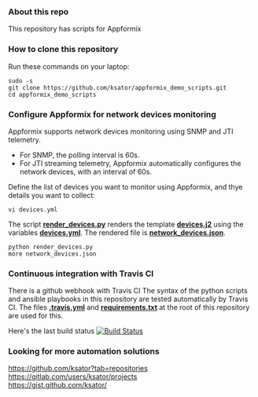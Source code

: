 ### About this repo

This repository has scripts for Appformix

### How to clone this repository

Run these commands on your laptop:
```
sudo -s
git clone https://github.com/ksator/appformix_demo_scripts.git 
cd appformix_demo_scripts
```

### Configure Appformix for network devices monitoring

Appformix supports network devices monitoring using SNMP and JTI telemetry.  
- For SNMP, the polling interval is 60s.  
- For JTI streaming telemetry, Appformix automatically configures the network devices, with an interval of 60s.  

Define the list of devices you want to monitor using Appformix, and thye details you want to collect:    
```
vi devices.yml
```
The script [**render_devices.py**](render_devices.py) renders the template [**devices.j2**](devices.j2) using the variables [**devices.yml**](devices.yml). The rendered file is [**network_devices.json**](network_devices.json).  
```
python render_devices.py
more network_devices.json
```

### Continuous integration with Travis CI

There is a github webhook with Travis CI
The syntax of the python scripts and ansible playbooks in this repository are tested automatically by Travis CI. 
The files [**.travis.yml**](.travis.yml) and [**requirements.txt**](requirements.txt) at the root of this repository are used for this.  

Here's the last build status
[![Build Status](https://travis-ci.org/ksator/appformix_demo_scripts.svg?branch=master)](https://travis-ci.org/ksator/appformix_demo_scripts)


### Looking for more automation solutions

https://github.com/ksator?tab=repositories  
https://gitlab.com/users/ksator/projects  
https://gist.github.com/ksator/  
